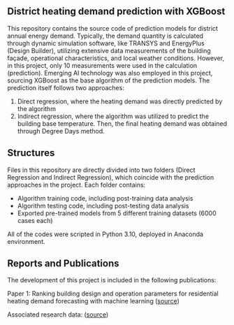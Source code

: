 ## District heating demand prediction with XGBoost
This repository contains the source code of prediction models for district annual energy demand. Typically, the demand quantity is calculated through dynamic simulation software, like TRANSYS and EnergyPlus (Design Builder), utilizing extensive data measurements of the building façade, operational characteristics, and local weather conditions. However, in this project, only 10 measurements were used in the calculation (prediction). Emerging AI technology was also employed in this project, sourcing XGBoost as the base algorithm of the prediction models. The prediction itself follows two approaches:

1. Direct regression, where the heating demand was directly predicted by the algorithm
2. Indirect regression, where the algorithm was utilized to predict the building base temperature. Then, the final heating demand was obtained through Degree Days method.

## Structures
Files in this repository are directly divided into two folders (Direct Regression and Indirect Regression), which coincide with the prediction approaches in the project. Each folder contains:
-	Algorithm training code, including post-training data analysis
-	Algorithm testing code, including post-testing data analysis 
-	Exported pre-trained models from 5 different training datasets (6000 cases each)

All of the codes were scripted in Python 3.10, deployed in Anaconda environment.

## Reports and Publications
The development of this project is included in the following publications:

Paper 1: Ranking building design and operation parameters for residential heating demand forecasting with machine learning ([source](https://doi.org/10.1016/j.jobe.2024.108817))

Associated research data: ([source](https://data.mendeley.com/datasets/pybn6gb2m6/2))
